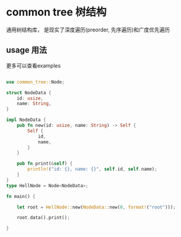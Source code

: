 common tree 树结构
================================================

通用树结构库， 是现实了深度遍历(preorder, 先序遍历)和广度优先遍历

## usage 用法

更多可以查看examples

```rust

use common_tree::Node;

struct NodeData {
    id: usize,
    name: String,
}

impl NodeData {
    pub fn new(id: usize, name: String) -> Self {
        Self {
            id,
            name,
        }
    }

    pub fn print(&self) {
        println!("id: {}, name: {}", self.id, self.name);
    }
}
type HellNode = Node<NodeData>;

fn main() {

    let root = HellNode::new(NodeData::new(0, format!("root")));

    root.data().print();

}

```